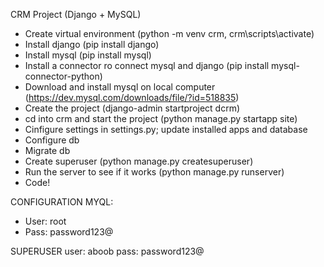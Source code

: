 CRM Project (Django + MySQL)
- Create virtual environment (python -m venv crm, crm\scripts\activate)
- Install django (pip install django)
- Install mysql (pip install mysql)
- Install a connector ro connect mysql and django (pip install mysql-connector-python)
- Download and install mysql on local computer (https://dev.mysql.com/downloads/file/?id=518835)
- Create the project (django-admin startproject dcrm)
- cd into crm and start the project (python manage.py startapp site)
- Cinfigure settings in settings.py; update installed apps and database
- Configure db 
- Migrate db 
- Create superuser (python manage.py createsuperuser)
- Run the server to see if it works (python manage.py runserver)
- Code! 


CONFIGURATION
MYQL: 
* User: root
* Pass: password123@

SUPERUSER 
user: aboob
pass: password123@


